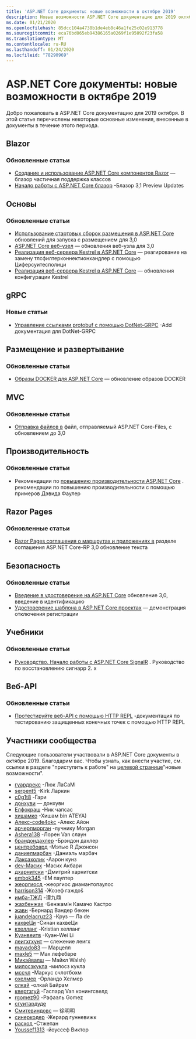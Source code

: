 ```yaml
---
title: 'ASP.NET Core документы: новые возможности в октябре 2019'
description: Новые возможности ASP.NET Core документацию для 2019 октября.
ms.date: 01/21/2020
ms.openlocfilehash: 85dcc104a4738b1de4eb8c46a1fe25c02e913778
ms.sourcegitcommit: eca76bd065eb94386165a0269f1e95092f23fa58
ms.translationtype: MT
ms.contentlocale: ru-RU
ms.lasthandoff: 01/24/2020
ms.locfileid: "78290969"
---
```

# <a name="aspnet-core-docs-whats-new-for-october-2019"></a>ASP.NET Core документы: новые возможности в октябре 2019

Добро пожаловать в ASP.NET Core документацию для 2019 октября. В этой статье перечислены некоторые основные изменения, внесенные в документы в течение этого периода.

## <a name="blazor"></a>Blazor

### <a name="updated-articles"></a>Обновленные статьи

- [Создание и использование ASP.NET Core компонентов Razor](../blazor/components.md) — блазор частичная поддержка классов
- [Начало работы с ASP.NET Core блазор](../blazor/get-started.md) -Блазор 3,1 Preview Updates

## <a name="fundamentals"></a>Основы

### <a name="updated-articles"></a>Обновленные статьи

- [Использование стартовых сборок размещения в ASP.NET Core](../fundamentals/host/platform-specific-configuration.md) обновлений для запуска с размещением для 3,0
- [ASP.NET Core веб-узел](../fundamentals/host/web-host.md) — обновления веб-узла для 3,0
- [Реализация веб-сервера Kestrel в ASP.NET Core](../fundamentals/servers/kestrel.md) — реагирование на замену тлсфилтерконнектионхандлер с помощью Циферсуитесполици
- [Реализация веб-сервера Kestrel в ASP.NET Core](../fundamentals/servers/kestrel.md) — обновления конфигурации Kestrel

## <a name="grpc"></a>gRPC

### <a name="new-articles"></a>Новые статьи

- [Управление ссылками protobuf с помощью DotNet-GRPC](../grpc/dotnet-grpc.md) -Add документация для DotNet-GRPC

## <a name="hosting-and-deployment"></a>Размещение и развертывание

### <a name="updated-articles"></a>Обновленные статьи

- [Образы DOCKER для ASP.NET Core](../host-and-deploy/docker/building-net-docker-images.md) — обновление образов DOCKER

## <a name="mvc"></a>MVC

### <a name="updated-articles"></a>Обновленные статьи

- [Отправка файлов в](../mvc/models/file-uploads.md) файл, отправляемый ASP.NET Core-Files, с обновлением до 3,0

## <a name="performance"></a>Производительность

### <a name="updated-articles"></a>Обновленные статьи

- Рекомендации по [повышению производительности ASP.NET Core](../performance/performance-best-practices.md) . рекомендации по повышению производительности с помощью примеров Дэвида Фаулер

## <a name="razor-pages"></a>Razor Pages

### <a name="updated-articles"></a>Обновленные статьи

- [Razor Pages соглашения о маршрутах и приложениях в](../razor-pages/razor-pages-conventions.md) разделе соглашения ASP.NET Core-RP 3,0 обновление текста

## <a name="security"></a>Безопасность

### <a name="updated-articles"></a>Обновленные статьи

- [Введение в удостоверение на ASP.NET Core](../security/authentication/identity.md) обновление 3,0, введение в идентификацию
- [Удостоверение шаблона в ASP.NET Core проектах](../security/authentication/scaffold-identity.md) — демонстрация отключения регистрации

## <a name="tutorials"></a>Учебники

### <a name="updated-articles"></a>Обновленные статьи

- [Руководство. Начало работы с ASP.NET Core SignalR](../tutorials/signalr.md) . Руководство по восстановлению сигнарр 2. x

## <a name="web-api"></a>Веб-API

### <a name="updated-articles"></a>Обновленные статьи

- [Протестируйте веб-API с помощью HTTP REPL](../web-api/http-repl.md) -документация по тестированию защищенных конечных точек с помощью HTTP REPL

## <a name="community-contributors"></a>Участники сообщества

Следующие пользователи участвовали в ASP.NET Core документы в октябре 2019. Благодарим вас. Чтобы узнать, как внести участие, см. ссылки в разделе "приступить к работе" на [целевой странице](index.yml)"новые возможности".

- [гуардрекс](https://github.com/guardrex) -Люк ЛаСаМ
- [serpent5](https://github.com/serpent5) -Kirk Ларкин
- [c0g1t8](https://github.com/c0g1t8) -Гари
- [донхуви](https://github.com/donhuvy) — донхуви
- [Елфокраш](https://github.com/Elfocrash) -Ник чапсас
- [хишамко](https://github.com/hishamco) -Хишам bin ATEYA)
- [Алекс-code4okc](https://github.com/alex-code4okc) -Алекс Айон
- [арчерпморган](https://github.com/archerpmorgan) -лучнику Morgan
- [Ashera138](https://github.com/Ashera138) -Лорен Van слаун
- [брандондахлер](https://github.com/brandondahler) -Брэндон дахлер
- [центребоард](https://github.com/centreboard) -Мэтью R Джонсон
- [даниелмарбач](https://github.com/danielmarbach) -Даниэль марбач
- [Даксахолик](https://github.com/DAXaholic) -Аарон кунз
- [dev-Масих](https://github.com/dev-masih) -Масих Акбари
- [дхарнитски](https://github.com/dharnitski) -Дмитрий харнитски
- [embok345](https://github.com/embok345) -EM паултер
- [жеоргиосд](https://github.com/georgiosd) -жеоргиос диамантопаулос
- [harrison314](https://github.com/harrison314) -Жозеф гаждоš
- [имба-ТЖД](https://github.com/imba-tjd) -谭九鼎
- [жахбенжах](https://github.com/jahbenjah) -Бенжамíн Камачо Кастро
- [жавн](https://github.com/jawn) -Бернард Вандер бекен
- [juandelacruz23](https://github.com/juandelacruz23) -Круз — Ла de
- [кахвеЦи](https://github.com/kahveci) -Синан кахвеЦи
- [кхелланг](https://github.com/khellang) -Kristian хелланг
- [Куанвеитв](https://github.com/KuanWeiTW) -Куан-Wei Li
- [леигхгхунт](https://github.com/leighghunt) — слежение леигх
- [mavado83](https://github.com/mavado83) — Марцелл
- [maxle5](https://github.com/maxle5) — Max лефебвре
- [Микэйвалш](https://github.com/Mikeywalsh) — Майкл Walsh)
- [милосзкукла](https://github.com/miloszkukla) -милосз кукла
- [мссчл](https://github.com/msschl) -Маркус счлотбохм
- [охелмер](https://github.com/ohelmer) -Орландо Хелмер
- [олкай](https://github.com/olcay) -олкай Байрам
- [квертзгуй](https://github.com/qwertzguy) -Гаспард Van конингсвелд
- [rgomez90](https://github.com/rgomez90) -Рафаэль Gomez
- [сгуитардуде](https://github.com/sguitardude) 
- [Смитевиндовс](https://github.com/SmiteWindows) — 徐明明
- [синеркодер](https://github.com/synercoder) -Жерард гунневижк
- [расход](https://github.com/wast) -Стжепан
- [Youssef1313](https://github.com/Youssef1313) -йоуссеф Виктор
